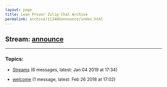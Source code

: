 ```yaml
---
layout: page
title: Lean Prover Zulip Chat Archive
permalink: archive/113486announce/index.html
---
```


## Stream: [announce](index.html)

---

### Topics:

* [Streams](75488Streams.html) (6 messages, latest: Jan 04 2019 at 17:34)

* [welcome](36973welcome.html) (1 message, latest: Feb 26 2018 at 17:02)


